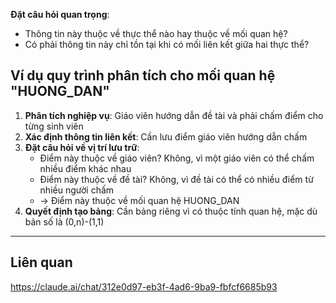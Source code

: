 
**Đặt câu hỏi quan trọng**:

- Thông tin này thuộc về thực thể nào hay thuộc về mối quan hệ?
- Có phải thông tin này chỉ tồn tại khi có mối liên kết giữa hai thực thể?

## Ví dụ quy trình phân tích cho mối quan hệ "HUONG_DAN"

1. **Phân tích nghiệp vụ**: Giáo viên hướng dẫn đề tài và phải chấm điểm cho từng sinh viên
2. **Xác định thông tin liên kết**: Cần lưu điểm giáo viên hướng dẫn chấm
3. **Đặt câu hỏi về vị trí lưu trữ**:
    - Điểm này thuộc về giáo viên? Không, vì một giáo viên có thể chấm nhiều điểm khác nhau
    - Điểm này thuộc về đề tài? Không, vì đề tài có thể có nhiều điểm từ nhiều người chấm
    - → Điểm này thuộc về mối quan hệ HUONG_DAN
4. **Quyết định tạo bảng**: Cần bảng riêng vì có thuộc tính quan hệ, mặc dù bản số là (0,n)-(1,1)

---
## Liên quan

https://claude.ai/chat/312e0d97-eb3f-4ad6-9ba9-fbfcf6685b93